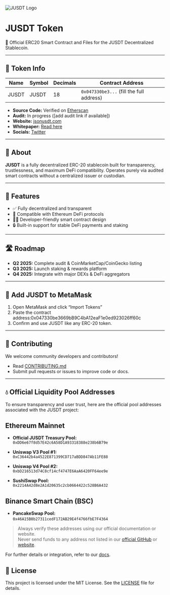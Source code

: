 ![JUSDT Logo](https://gateway.pinata.cloud/ipfs/QmYourImageHashHere)

# JUSDT Token

🚀 Official ERC20 Smart Contract and Files for the JUSDT Decentralized Stablecoin.

---

## 📄 Token Info

| Name  | Symbol | Decimals | Contract Address                         |
|-------|--------|----------|------------------------------------------|
| JUSDT | JUSDT  | 18       | `0x047330be3...` (fill the full address) |

- **Source Code:** Verified on [Etherscan](https://etherscan.io/address/0x047330be3...)
- **Audit:** In progress ([add audit link if available])
- **Website:** [jsonusdt.com](https://jsonusdt.com)
- **Whitepaper:** [Read here](#)
- **Socials:** [Twitter](https://twitter.com/Jusdt_io)

---

## 🧠 About

**JUSDT** is a fully decentralized ERC-20 stablecoin built for transparency, trustlessness, and maximum DeFi compatibility. Operates purely via audited smart contracts without a centralized issuer or custodian.

---

## 🔐 Features

- ✅ Fully decentralized and transparent
- 🔗 Compatible with Ethereum DeFi protocols
- 🧑‍💻 Developer-friendly smart contract design
- 🔒 Built-in support for stable DeFi payments and staking

---

## 🛣️ Roadmap

- **Q2 2025:** Complete audit & CoinMarketCap/CoinGecko listing  
- **Q3 2025:** Launch staking & rewards platform  
- **Q4 2025:** Integrate with major DEXs & DeFi aggregators  

---

## 🦊 Add JUSDT to MetaMask

1. Open MetaMask and click “Import Tokens”
2. Paste the contract address:0x047330be3669bB9C4bA12eaF1e0ed923026ff60c 
3. Confirm and use JUSDT like any ERC-20 token.

---

## 🤝 Contributing

We welcome community developers and contributors!

- Read [CONTRIBUTING.md](CONTRIBUTING.md)
- Submit pull requests or issues to improve code or docs.

---

## 💧 Official Liquidity Pool Addresses

To ensure transparency and user trust, here are the official pool addresses associated with the JUSDT project:

## Ethereum Mainnet

- **Official JUSDT Treasury Pool:**  
  `0xDD6e67f8d57E42c6A58D1A93318388e238b6B79e`

- **Uniswap V3 Pool #1:**  
  `0xC36442b4a4522E871399CD717aBDD847Ab11FE88`

- **Uniswap V4 Pool #2:**  
  `0xbD216513d74C8cf14cf4747E6AaA6420FF64ee9e`

- **SushiSwap Pool:**  
  `0x2214A42d8e2A1d20635c2cb0664422c528B6A432`

## Binance Smart Chain (BSC)

- **PancakeSwap Pool:**  
  `0x46A15B0b27311cedF172AB29E4f4766fbE7F4364`

> Always verify these addresses using our official documentation or website.  
> Never send funds to any address not listed in our [official GitHub](https://github.com/jusdt-io) or [website](https://jsonusdt.com).


For further details or integration, refer to our [docs](https://github.com/jusdt-io/JUSDT-API-Access).


## 📄 License

This project is licensed under the MIT License. See the [LICENSE](LICENSE) file for details.


